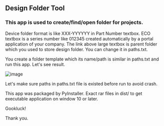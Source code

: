 ## Design Folder Tool
### This app is used to create/find/open folder for projects.
Device folder format is like XXX-YYYYYY in Part Number textbox.
ECO textbox is a series number like 012345 created automatically by a portal application of your company.
The link above large textbox is parent folder which you used to store design folder. You can change it in paths.txt.

You create a folder template which its name/path is similar in paths.txt and run this app. Let's see result. 

![image](https://user-images.githubusercontent.com/31280143/209561868-c3cf1dd0-f8e6-4fd8-be57-a6001ce69ff5.png)

Let's make sure paths in paths.txt file is existed before run to avoid crash.

This app was packaged by PyInstaller. Exact rar files in dist/ to get executable application on window 10 or later.

Gookluck!

Thank you.

